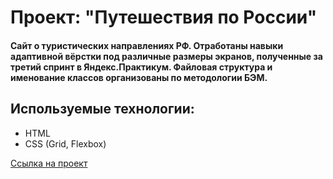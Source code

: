 # Проект: "Путешествия по России"

#### Сайт о туристических направлениях РФ. Отработаны навыки адаптивной вёрстки под различные размеры экранов, полученные за третий спринт в Яндекс.Практикум. Файловая структура и именование классов организованы по методологии БЭМ.

## Используемые технологии:
* HTML
* CSS (Grid, Flexbox)

[Ссылка на проект](https://panfil0k.github.io/russian-travel/index.html)
